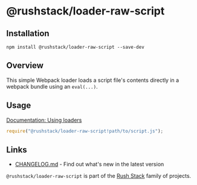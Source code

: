 # @rushstack/loader-raw-script

## Installation

`npm install @rushstack/loader-raw-script --save-dev`

## Overview

This simple Webpack loader loads a script file's contents directly in a webpack bundle using an `eval(...)`.

## Usage

[Documentation: Using loaders](http://webpack.github.io/docs/using-loaders.html)

``` javascript
require("@rushstack/loader-raw-script!path/to/script.js");
```

## Links

- [CHANGELOG.md](
  https://github.com/microsoft/rushstack/blob/master/webpack/loader-raw-script/CHANGELOG.md) - Find
  out what's new in the latest version

`@rushstack/loader-raw-script` is part of the [Rush Stack](https://rushstack.io/) family of projects.
